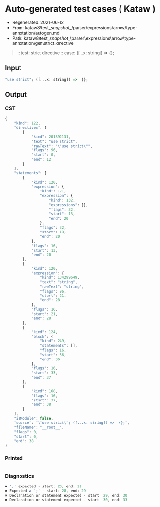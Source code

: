 # Auto-generated test cases ( Kataw )
- Regenerated: 2021-06-12
- From: kataw8/test\__snapshot__/parser/expressions/arrow/type-annotation/autogen.md
- Path: kataw8/test\__snapshot__\parser\expressions\arrow\type-annotation\gen\strict_directive
> :: test: strict directive
> :: case: ([...x: string]) =>  {};
## Input

`````js
"use strict"; ([...x: string]) =>  {};
`````
## Output

### CST

```javascript
{
    "kind": 122,
    "directives": [
        {
            "kind": 201392131,
            "text": "use strict",
            "rawText": "\"use strict\"",
            "flags": 96,
            "start": 0,
            "end": 12
        }
    ],
    "statements": [
        {
            "kind": 120,
            "expression": {
                "kind": 121,
                "expression": {
                    "kind": 132,
                    "expressions": [],
                    "flags": 32,
                    "start": 13,
                    "end": 20
                },
                "flags": 32,
                "start": 13,
                "end": 20
            },
            "flags": 16,
            "start": 13,
            "end": 20
        },
        {
            "kind": 120,
            "expression": {
                "kind": 134299649,
                "text": "string",
                "rawText": "string",
                "flags": 96,
                "start": 21,
                "end": 28
            },
            "flags": 16,
            "start": 21,
            "end": 28
        },
        {
            "kind": 124,
            "block": {
                "kind": 249,
                "statements": [],
                "flags": 16,
                "start": 36,
                "end": 36
            },
            "flags": 16,
            "start": 33,
            "end": 37
        },
        {
            "kind": 168,
            "flags": 16,
            "start": 37,
            "end": 38
        }
    ],
    "isModule": false,
    "source": "\"use strict\"; ([...x: string]) =>  {};",
    "fileName": "__root__",
    "flags": 0,
    "start": 0,
    "end": 38
}
```

### Printed

```javascript

```

### Diagnostics

```javascript
✖ ',' expected - start: 20, end: 21
✖ Expected a `;` - start: 28, end: 29
✖ Declaration or statement expected - start: 29, end: 30
✖ Declaration or statement expected - start: 30, end: 33

```

